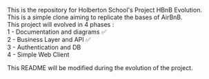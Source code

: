 This is the repository for Holberton School's Project HBnB Evolution.  
This is a simple clone aiming to replicate the bases of AirBnB.  
This project will evolved in 4 phases :  
1 - Documentation and diagrams ✅  
2 - Business Layer and API ✅  
3 - Authentication and DB  
4 - Simple Web Client  

This README will be modified during the evolution of the project.

